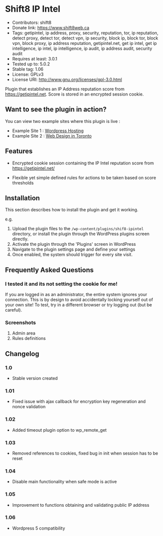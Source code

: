 # Shift8 IP Intel 
* Contributors: shift8
* Donate link: https://www.shift8web.ca
* Tags: getipintel, ip address, proxy, security, reputation, tor, ip reputation, detect proxy, detect tor, detect vpn, ip security, block ip, block tor, block vpn, block proxy, ip address reputation, getipintel.net, get ip intel, get ip intelligence, ip intel, ip intelligence, ip audit, ip address audit, security audit
* Requires at least: 3.0.1
* Tested up to: 5.0.2
* Stable tag: 1.06
* License: GPLv3
* License URI: http://www.gnu.org/licenses/gpl-3.0.html

Plugin that establishes an IP Address reputation score from https://getipintel.net. Score is stored in an encrypted session cookie.

## Want to see the plugin in action?

You can view two example sites where this plugin is live :

- Example Site 1 : [Wordpress Hosting](https://www.stackstar.com "Wordpress Hosting")
- Example Site 2 : [Web Design in Toronto](https://www.shift8web.ca "Web Design in Toronto")

## Features 

- Encrypted cookie session containing the IP Intel reputation score from https://getipintel.net/

- Flexible yet simple defined rules for actions to be taken based on score thresholds


## Installation 

This section describes how to install the plugin and get it working.

e.g.

1. Upload the plugin files to the `/wp-content/plugins/shif8-ipintel` directory, or install the plugin through the WordPress plugins screen directly.
2. Activate the plugin through the 'Plugins' screen in WordPress
3. Navigate to the plugin settings page and define your settings
3. Once enabled, the system should trigger for every site visit.

## Frequently Asked Questions 

### I tested it and its not setting the cookie for me!

If you are logged in as an administrator, the entire system ignores your connection. This is by design to avoid accidentally locking yourself out of your own site! To test, try in a different browser or try logging out (but be careful).

### Screenshots 

1. Admin area 
2. Rules definitions

## Changelog 

### 1.0 
* Stable version created

### 1.01
* Fixed issue with ajax callback for encryption key regeneration and nonce validation

### 1.02
* Added timeout plugin option to wp_remote_get

### 1.03 
* Removed references to cookies, fixed bug in init when session has to be reset

### 1.04
* Disable main functionality when safe mode is active

### 1.05
* Improvement to functions obtaining and validating public IP address

### 1.06
* Wordpress 5 compatibility
